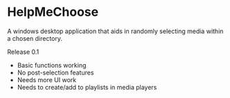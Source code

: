 HelpMeChoose
============

A windows desktop application that aids in randomly selecting media within a chosen directory.

Release 0.1
- Basic functions working
- No post-selection features
- Needs more UI work
- Needs to create/add to playlists in media players
